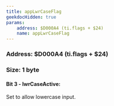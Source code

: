 ```yaml
---
title: appLwrCaseFlag
geekdocHidden: true
params:
    address: $D000A4 (ti.flags + $24)
    name: appLwrCaseFlag
---
```


### Address: $D000A4 (ti.flags + $24)

### Size: 1 byte

#### Bit 3 - lwrCaseActive:
Set to allow lowercase input.
